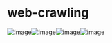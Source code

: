 # web-crawling

![image](https://user-images.githubusercontent.com/90204593/132948152-06be04b8-08e3-46f1-9f16-0a2a4208f255.png)![image](https://user-images.githubusercontent.com/90204593/132948165-944f69f0-577c-4ade-8981-4c66ca001dbd.png)![image](https://user-images.githubusercontent.com/90204593/132948192-f869b6db-cec8-47a2-b9c7-87471c7d61c2.png)![image](https://user-images.githubusercontent.com/90204593/132948211-a09f7f16-4c03-4d6a-8dc7-a41acd1cfbda.png)
